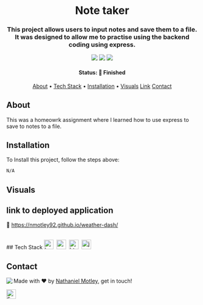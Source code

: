 <h1 align="center">
	Note taker
</h1>

<h3 align="center">
	This project allows users to input notes and save them to a file.  It was designed to allow me to practise using the backend coding using express.
</h3>

<p align="center">
	<img src="https://img.shields.io/github/last-commit/Nmotley92/note-taker?color=green"/>
	<img src="https://img.shields.io/github/languages/count/Nmotley92/note-taker?color=green"/>
	<img src="https://img.shields.io/github/contributors/Nmotley92/note-taker?color=green"/>
</p>

<h4 align="center">
	Status: 🚀 Finished
</h4>

<p align="center">
	<a href="#about">About</a> •
	<a href="#tech-stack">Tech Stack</a> •
	<a href="#installation">Installation</a> •
    <a href="visuals">Visuals</a>
    <a href="#link">Link</a>
	<a href="#contact">Contact</a>
    
</p>

## About
This was a homeowrk assignment where I learned how to use express to save to notes to a file.

## Installation
To Install this project, follow the steps above:
```bash
N/A
```

## Visuals



## link to deployed application
:link: https://nmotley92.github.io/weather-dash/



<br clear="left"/>
## Tech Stack
<img src="https://img.shields.io/badge/Bootstrap-05122A?style=flat&logo=bootstrap" alt="bootstrap Badge" height="25">&nbsp;
<img src="https://img.shields.io/badge/Css3-05122A?style=flat&logo=css3" alt="css3 Badge" height="25">&nbsp;
<img src="https://img.shields.io/badge/Html5-05122A?style=flat&logo=html5" alt="html5 Badge" height="25">&nbsp;
<img src="https://img.shields.io/badge/Javascript-05122A?style=flat&logo=javascript" alt="javascript Badge" height="25">&nbsp;


## Contact
<img align="left" src="https://avatars.githubusercontent.com/Nmotley92?size=100">

Made with ❤️ by [Nathaniel Motley](https://github.com/Nmotley92), get in touch!

<a href="mailto:nmotley92@gmail.com" target="_blank"><img src="https://img.shields.io/badge/Email-D14836?style=flat&logo=gmail&logoColor=white" alt="Email Badge" height="25"></a>&nbsp;

<br clear="left"/>
